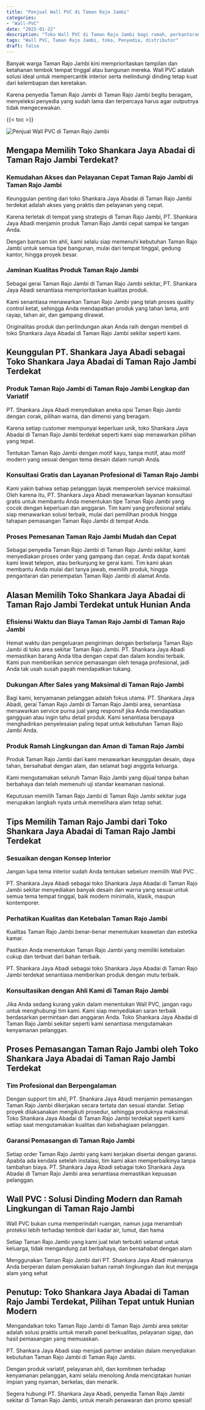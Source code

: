 ```yaml
---
title: "Penjual Wall PVC di Taman Rajo Jambi"
categories: 
- "Wall-PVC"
date: "2025-01-22"
description: "Toko Wall PVC di Taman Rajo Jambi bagi rumah, perkantoran, dan gerai. Material berkualitas, variasi motif, warna elegan, dengan servis instalasi oleh tim profesional dan garansi resmi!|Jasa penjualan Wall PVC di Taman Rajo Jambi untuk keperluan hunian, office, atau gerai, dengan panel terbaik dan penempatan oleh tenaga ahli berpengalaman dan kepastian resmi.|Solusi Wall PVC di Taman Rajo Jambi yang terbukti bagi rumah, perkantoran, dan toko, bersama produk terbaik dan pemasangan oleh tenaga ahli profesional dan garansi resmi.|Penyediaan Wall PVC di Taman Rajo Jambi bagi tempat tinggal, perkantoran, dan gerai, dengan material terbaik dan penempatan ditangani oleh tim ahli, lengkap dengan jaminan resmi.}"
tags: "Wall PVC, Taman Rajo Jambi, toko, Penyedia, distributor"
draft: false
---
```


Banyak warga Taman Rajo Jambi kini memprioritaskan tampilan dan ketahanan tembok tempat tinggal atau bangunan mereka.  Wall PVC  adalah solusi ideal untuk mempercantik interior serta melindungi dinding tetap kuat dari kelembapan dan keretakan.

Karena penyedia Taman Rajo Jambi di Taman Rajo Jambi begitu beragam, menyeleksi penyedia yang sudah lama dan terpercaya harus agar outputnya tidak mengecewakan.

{{< toc >}}

![Penjual Wall PVC di Taman Rajo Jambi](/images/Wall-PVC/Penjual-Wall-PVC-di-Taman-Rajo-Jambi.png)


## Mengapa Memilih Toko Shankara Jaya Abadai di Taman Rajo Jambi Terdekat?

### Kemudahan Akses dan Pelayanan Cepat Taman Rajo Jambi di Taman Rajo Jambi

Keunggulan penting dari toko Shankara Jaya Abadai di Taman Rajo Jambi terdekat adalah akses yang praktis dan pelayanan yang cepat.

Karena terletak di tempat yang strategis di Taman Rajo Jambi, PT. Shankara Jaya Abadi menjamin produk Taman Rajo Jambi cepat sampai ke tangan Anda.

Dengan bantuan tim ahli, kami selalu siap memenuhi kebutuhan Taman Rajo Jambi untuk semua tipe bangunan, mulai dari tempat tinggal, gedung kantor, hingga proyek besar.

### Jaminan Kualitas Produk Taman Rajo Jambi

Sebagai gerai Taman Rajo Jambi di Taman Rajo Jambi sekitar, PT. Shankara Jaya Abadi senantiasa memprioritaskan kualitas produk.

Kami senantiasa menawarkan Taman Rajo Jambi yang telah proses quality control ketat, sehingga Anda mendapatkan produk yang tahan lama, anti rayap, tahan air, dan gampang dirawat.

Originalitas produk dan perlindungan akan Anda raih dengan membeli di toko Shankara Jaya Abadai di Taman Rajo Jambi sekitar seperti kami.

## Keunggulan PT. Shankara Jaya Abadi sebagai Toko Shankara Jaya Abadai di Taman Rajo Jambi Terdekat

### Produk Taman Rajo Jambi di Taman Rajo Jambi Lengkap dan Variatif

PT. Shankara Jaya Abadi menyediakan aneka opsi Taman Rajo Jambi dengan corak, pilihan warna, dan dimensi yang beragam.

Karena setiap customer mempunyai keperluan unik, toko Shankara Jaya Abadai di Taman Rajo Jambi terdekat seperti kami siap menawarkan pilihan yang tepat.

Tentukan Taman Rajo Jambi dengan motif kayu, tanpa motif, atau motif modern yang sesuai dengan tema desain dalam rumah Anda.

### Konsultasi Gratis dan Layanan Profesional di Taman Rajo Jambi

Kami yakin bahwa setiap pelanggan layak memperoleh service maksimal. Oleh karena itu, PT. Shankara Jaya Abadi menawarkan layanan konsultasi gratis untuk membantu Anda menentukan tipe Taman Rajo Jambi yang cocok dengan keperluan dan anggaran. Tim kami yang profesional selalu siap menawarkan solusi terbaik, mulai dari pemilihan produk hingga tahapan pemasangan Taman Rajo Jambi di tempat Anda.

### Proses Pemesanan Taman Rajo Jambi Mudah dan Cepat

Sebagai penyedia Taman Rajo Jambi di Taman Rajo Jambi sekitar, kami menyediakan proses order yang gampang dan cepat. Anda dapat kontak kami lewat telepon, atau berkunjung ke gerai kami. Tim kami akan membantu Anda mulai dari tanya jawab, memilih produk, hingga pengantaran dan penempatan Taman Rajo Jambi di alamat Anda.

## Alasan Memilih Toko Shankara Jaya Abadai di Taman Rajo Jambi Terdekat untuk Hunian Anda

### Efisiensi Waktu dan Biaya Taman Rajo Jambi di Taman Rajo Jambi

Hemat waktu dan pengeluaran pengiriman dengan berbelanja Taman Rajo Jambi di toko area sekitar Taman Rajo Jambi. PT. Shankara Jaya Abadi memastikan barang Anda tiba dengan cepat dan dalam kondisi terbaik. Kami pun memberikan service pemasangan oleh tenaga profesional, jadi Anda tak usah susah payah mendapatkan tukang.

### Dukungan After Sales yang Maksimal di Taman Rajo Jambi

Bagi kami, kenyamanan pelanggan adalah fokus utama. PT. Shankara Jaya Abadi, gerai Taman Rajo Jambi di Taman Rajo Jambi area, senantiasa menawarkan service purna jual yang responsif jika Anda mendapatkan gangguan atau ingin tahu detail produk. Kami senantiasa berupaya menghadirkan penyelesaian paling tepat untuk kebutuhan Taman Rajo Jambi Anda.

### Produk Ramah Lingkungan dan Aman di Taman Rajo Jambi

Produk Taman Rajo Jambi dari kami menawarkan keunggulan desain, daya tahan, bersahabat dengan alam, dan selamat bagi anggota keluarga.

Kami mengutamakan seluruh Taman Rajo Jambi yang dijual tanpa bahan berbahaya dan telah memenuhi uji standar keamanan nasional.

Keputusan memilih Taman Rajo Jambi di Taman Rajo Jambi sekitar juga merupakan langkah nyata untuk memelihara alam tetap sehat.

## Tips Memilih Taman Rajo Jambi dari Toko Shankara Jaya Abadai di Taman Rajo Jambi Terdekat

### Sesuaikan dengan Konsep Interior 

Jangan lupa tema interior sudah Anda tentukan sebelum memilih  Wall PVC .

PT. Shankara Jaya Abadi sebagai toko Shankara Jaya Abadai di Taman Rajo Jambi sekitar menyediakan banyak desain dan warna yang sesuai untuk semua tema tempat tinggal, baik modern minimalis, klasik, maupun kontemporer.

### Perhatikan Kualitas dan Ketebalan Taman Rajo Jambi

Kualitas Taman Rajo Jambi benar-benar menentukan keawetan dan estetika kamar.

Pastikan Anda menentukan Taman Rajo Jambi yang memiliki ketebalan cukup dan terbuat dari bahan terbaik.

PT. Shankara Jaya Abadi sebagai toko Shankara Jaya Abadai di Taman Rajo Jambi terdekat senantiasa memberikan produk dengan mutu terbaik.

### Konsultasikan dengan Ahli Kami di Taman Rajo Jambi

Jika Anda sedang kurang yakin dalam menentukan Wall PVC, jangan ragu untuk menghubungi tim kami. Kami siap menyediakan saran terbaik berdasarkan permintaan dan anggaran Anda. Toko Shankara Jaya Abadai di Taman Rajo Jambi sekitar seperti kami senantiasa mengutamakan kenyamanan pelanggan.

## Proses Pemasangan Taman Rajo Jambi oleh Toko Shankara Jaya Abadai di Taman Rajo Jambi Terdekat

### Tim Profesional dan Berpengalaman

Dengan support tim ahli, PT. Shankara Jaya Abadi menjamin pemasangan Taman Rajo Jambi dikerjakan secara tertata dan sesuai standar. Setiap proyek dilaksanakan mengikuti prosedur, sehingga produknya maksimal. Toko Shankara Jaya Abadai di Taman Rajo Jambi terdekat seperti kami setiap saat mengutamakan kualitas dan kebahagiaan pelanggan.

### Garansi Pemasangan di Taman Rajo Jambi

Setiap order Taman Rajo Jambi yang kami kerjakan disertai dengan garansi. Apabila ada kendala setelah instalasi, tim kami akan memperbaikinya tanpa tambahan biaya. PT. Shankara Jaya Abadi sebagai toko Shankara Jaya Abadai di Taman Rajo Jambi area senantiasa memastikan kepuasan pelanggan.

##  Wall PVC : Solusi Dinding Modern dan Ramah Lingkungan di Taman Rajo Jambi

 Wall PVC  bukan cuma memperindah ruangan, namun juga menambah proteksi lebih terhadap tembok dari kadar air, lumut, dan hama

Setiap Taman Rajo Jambi yang kami jual telah terbukti selamat untuk keluarga, tidak mengandung zat berbahaya, dan bersahabat dengan alam

Menggunakan Taman Rajo Jambi dari PT. Shankara Jaya Abadi maknanya Anda berperan dalam pemakaian bahan ramah lingkungan dan ikut menjaga alam yang sehat

## Penutup: Toko Shankara Jaya Abadai di Taman Rajo Jambi Terdekat, Pilihan Tepat untuk Hunian Modern

Mengandalkan toko Taman Rajo Jambi di Taman Rajo Jambi area sekitar adalah solusi praktis untuk meraih panel berkualitas, pelayanan sigap, dan hasil pemasangan yang memuaskan.

PT. Shankara Jaya Abadi siap menjadi partner andalan dalam menyediakan kebutuhan Taman Rajo Jambi di Taman Rajo Jambi.

Dengan produk variatif, pelayanan ahli, dan komitmen terhadap kenyamanan pelanggan, kami selalu menolong Anda menciptakan hunian impian yang nyaman, berkelas, dan menarik.

Segera hubungi PT. Shankara Jaya Abadi, penyedia Taman Rajo Jambi sekitar di Taman Rajo Jambi, untuk meraih penawaran dan promo spesial!